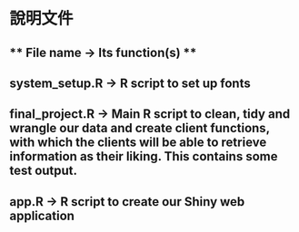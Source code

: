 

# 說明文件

## ** File name -> Its function(s) **

## system_setup.R -> R script to set up fonts

## final_project.R -> Main R script to clean, tidy and wrangle our data and create client functions, with which the clients will be able to retrieve information as their liking. This contains some test output.

## app.R -> R script to create our Shiny web application



